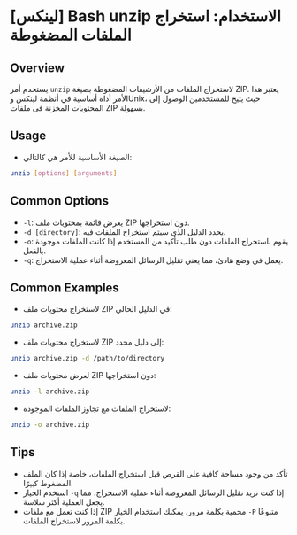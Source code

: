 # [لينكس] Bash unzip الاستخدام: استخراج الملفات المضغوطة

## Overview
يستخدم أمر `unzip` لاستخراج الملفات من الأرشيفات المضغوطة بصيغة ZIP. يعتبر هذا الأمر أداة أساسية في أنظمة لينكس وUnix، حيث يتيح للمستخدمين الوصول إلى المحتويات المخزنة في ملفات ZIP بسهولة.

## Usage
- الصيغة الأساسية للأمر هي كالتالي:

```bash
unzip [options] [arguments]
```

## Common Options
- `-l`: يعرض قائمة بمحتويات ملف ZIP دون استخراجها.
- `-d [directory]`: يحدد الدليل الذي سيتم استخراج الملفات فيه.
- `-o`: يقوم باستخراج الملفات دون طلب تأكيد من المستخدم إذا كانت الملفات موجودة بالفعل.
- `-q`: يعمل في وضع هادئ، مما يعني تقليل الرسائل المعروضة أثناء عملية الاستخراج.

## Common Examples
- لاستخراج محتويات ملف ZIP في الدليل الحالي:

```bash
unzip archive.zip
```

- لاستخراج محتويات ملف ZIP إلى دليل محدد:

```bash
unzip archive.zip -d /path/to/directory
```

- لعرض محتويات ملف ZIP دون استخراجها:

```bash
unzip -l archive.zip
```

- لاستخراج الملفات مع تجاوز الملفات الموجودة:

```bash
unzip -o archive.zip
```

## Tips
- تأكد من وجود مساحة كافية على القرص قبل استخراج الملفات، خاصة إذا كان الملف المضغوط كبيرًا.
- استخدم الخيار `-q` إذا كنت تريد تقليل الرسائل المعروضة أثناء عملية الاستخراج، مما يجعل العملية أكثر سلاسة.
- إذا كنت تعمل مع ملفات ZIP محمية بكلمة مرور، يمكنك استخدام الخيار `-P` متبوعًا بكلمة المرور لاستخراج الملفات.